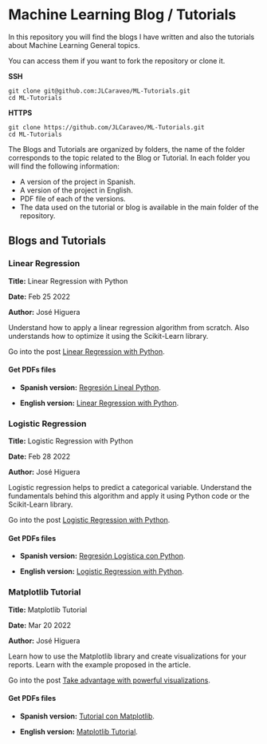 # Machine Learning Blog / Tutorials

In this repository you will find the blogs I have written and also the tutorials about Machine Learning General topics.

You can access them if you want to fork the repository or clone it.

**SSH**

```
git clone git@github.com:JLCaraveo/ML-Tutorials.git
cd ML-Tutorials
```

**HTTPS**

```
git clone https://github.com/JLCaraveo/ML-Tutorials.git
cd ML-Tutorials
```

The Blogs and Tutorials are organized by folders, the name of the folder corresponds to the topic related to the Blog or Tutorial. In each folder you will find the following information:

* A version of the project in Spanish.
* A version of the project in English.
* PDF file of each of the versions.
* The data used on the tutorial or blog is available in the main folder of the repository.

## Blogs and Tutorials

### Linear Regression

**Title:** Linear Regression with Python

**Date:** Feb 25 2022

**Author:** José Higuera

Understand how to apply a linear regression algorithm from scratch. Also understands how to optimize it using the Scikit-Learn library.

Go into the post [Linear Regression with Python](https://www.jlcaraveo.com/blog/linear-regresion-with-python/).

#### Get PDFs files

* **Spanish version:** [Regresión Lineal Python](https://drive.google.com/file/d/1ap1zmtc2Yt61EKIm7VwI90Qx-JZdssTI/view?usp=sharing).

* **English version:** [Linear Regression with Python](https://drive.google.com/file/d/1oWYZ4fMW3SmqitGd6Gp8cBm0fFZXKoFU/view?usp=sharing).


### Logistic Regression

**Title:** Logistic Regression with Python

**Date:** Feb 28 2022

**Author:** José Higuera

Logistic regression helps to predict a categorical variable. Understand the fundamentals behind this algorithm and apply it using Python code or the Scikit-Learn library.

Go into the post [Logistic Regression with Python](https://www.jlcaraveo.com/blog/logistic-regression-with-python/).

#### Get PDFs files

* **Spanish version:** [Regresión Logística con Python](https://drive.google.com/file/d/1V1d0DxaHpb0cMFLk4OM11qJ1LCCRvqme/view?usp=sharing).

* **English version:** [Logistic Regression with Python](https://drive.google.com/file/d/1ZCKamc6wbMkWr_vJyHhQRKKdoqMQ1Vie/view?usp=sharing).


### Matplotlib Tutorial

**Title:** Matplotlib Tutorial

**Date:** Mar 20 2022

**Author:** José Higuera

Learn how to use the Matplotlib library and create visualizations for your reports. Learn with the example proposed in the article.

Go into the post [Take advantage with powerful visualizations](https://www.jlcaraveo.com/blog/take-advantage-with-powerful-visualizations/).

#### Get PDFs files

* **Spanish version:** [Tutorial con Matplotlib](https://drive.google.com/file/d/1G__NdP5MmM4AkOdaGxLpdo2QV_bfemo8/view?usp=sharing).

* **English version:** [Matplotlib Tutorial](https://drive.google.com/file/d/19s_EgyN7ZI9pbqJqVPwYqHp5UYoiOc1_/view?usp=sharing).